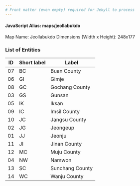 ```yaml
---
# Front matter (even empty) required for Jekyll to process
---
```


#### JavaScript Alias: maps/jeollabukdo

Map Name: Jeollabukdo
Dimensions (Width x Height): 248x177





### List of Entities

ID | Short label | Label
---|---|---|
07|BC|Buan County
06|GI|Gimje
08|GC|Gochang County
03|GS|Gunsan
05|IK|Iksan
09|IC|Imsil County
10|JC|Jangsu County
02|JG|Jeongeup
01|JJ|Jeonju
11|JI|Jinan County
12|MC|Muju County
04|NW|Namwon
13|SC|Sunchang County
14|WC|Wanju County

